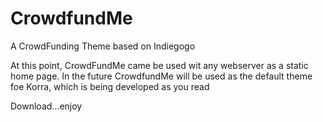# CrowdfundMe

A CrowdFunding Theme based on Indiegogo

At this point, CrowdFundMe came be used wit any webserver as a static home page. In the future CrowdfundMe will be used as the default theme foe Korra, which is being developed as you read 


Download...enjoy


